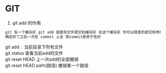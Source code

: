 
# GIT 

1. git add 的作用 <br>
```java
git 有一个缓存区 git add 就是将文件提交到缓存区 在这个缓存区 你可以随意的提交和修改 
确定好了之后一次性 commit 上去 而commit是原子性的 
```
git add .  当前目录下所有文件 <br>
git status 查看当前add的文件 <br>
git reset HEAD 上一次add的全部撤销 <br>
git reset HEAD path(路径) 撤销某一个路径 <br>
